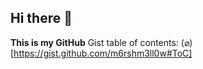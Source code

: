 ## Hi there 👋
__This is my GitHub__
Gist table of contents: 
(⌀)[https://gist.github.com/m6rshm3ll0w#ToC]
